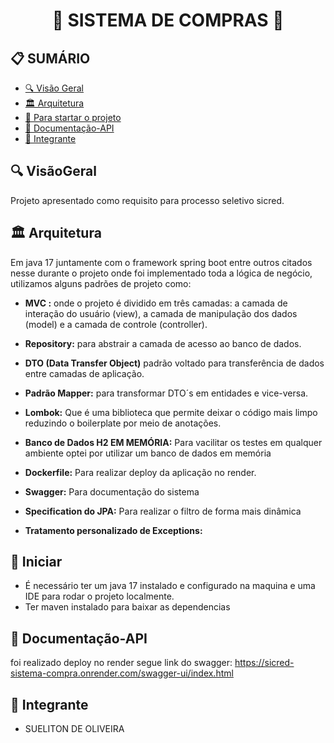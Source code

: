 <h1 align="center">🌟 SISTEMA DE COMPRAS  🌟</h1>

<h2>📋 SUMÁRIO</h2>

- [🔍 Visão Geral](#-VisãoGeral)
- [🏛️ Arquitetura ](#-Arquitetura )
- [🚀 Para startar o projeto](#-Iniciar)
- [📖 Documentação-API](#-Documentação-API)
- [🤝 Integrante](#-Integrante)

## 🔍 VisãoGeral
<p>
Projeto apresentado como requisito para processo seletivo sicred.
</p>

## 🏛️ Arquitetura

Em java 17 juntamente com o framework  spring boot entre outros citados nesse durante o projeto onde foi implementado toda a lógica de negócio, utilizamos alguns padrões de projeto como:


- **MVC :** onde o projeto é dividido em três camadas: a camada de interação do usuário (view), a camada de manipulação dos dados (model) e a camada de controle (controller).

- **Repository:** para abstrair a camada de acesso ao banco de dados.

- **DTO (Data Transfer Object)** padrão voltado para transferência de dados entre camadas de aplicação.

- **Padrão Mapper:** para transformar DTO´s em entidades e vice-versa.

- **Lombok:** Que é uma biblioteca que permite deixar o código mais limpo reduzindo o boilerplate por meio de anotações.
  
- **Banco de Dados H2 EM MEMÓRIA:** Para vacilitar os testes em qualquer ambiente optei por utilizar um banco de dados em memória
  
- **Dockerfile:** Para realizar deploy da aplicação no render.
  
- **Swagger:** Para documentação do sistema

- **Specification do JPA:** Para realizar o filtro de forma mais dinâmica
  
- **Tratamento personalizado de Exceptions:** 


## 🚀 Iniciar

- É necessário ter um java 17 instalado e configurado na maquina e uma IDE para rodar o projeto localmente.
- Ter maven instalado para baixar as dependencias

## 📖 Documentação-API

foi realizado deploy no render segue link do swagger:
https://sicred-sistema-compra.onrender.com/swagger-ui/index.html


## 🤝 Integrante
- SUELITON DE OLIVEIRA 

